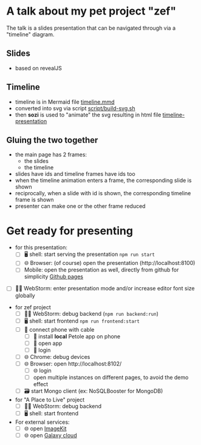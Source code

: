 # A talk about my pet project "zef"

The talk is a slides presentation that can be navigated through via a "timeline" diagram.

## Slides
- based on revealJS

## Timeline

- timeline is in Mermaid file [timeline.mmd](./timeline.mmd)
- converted into svg via script [script/build-svg.sh](./script/build-svg.sh)
- then **sozi** is used to "animate" the svg resulting in html file [timeline-presentation](./timeline-presentation)

## Gluing the two together

- the main page has 2 frames:
  - the slides
  - the timeline
- slides have ids and timeline frames have ids too
- when the timeline animation enters a frame, the corresponding slide is shown
- reciprocally, when a slide with id is shown, the corresponding timeline frame is shown
- presenter can make one or the other frame reduced


# Get ready for presenting

- for this presentation:
  - [ ] 🖥️ shell: start serving the presentation `npm run start`
  - [ ] 🌐 Browser: (of course) open the presentation (http://localhost:8100)
  - [ ] Mobile: open the presentation as well, directly from github for simplicity [Github pages](https://olivierchirouze.github.io/zef-presentation/)
- [ ] 🧑‍💻 WebStorm: enter presentation mode and/or increase editor font size globally
- for zef project
  - [ ] 🧑‍💻 WebStorm: debug backend (`npm run backend:run`)
  - [ ] 🖥️ shell: start frontend `npm run frontend:start`
  - [ ] 🔌 connect phone with cable
    - [ ] 📱 install **local** Petole app on phone
    - [ ] 📱 open app
    - [ ] 📱 login
  - [ ] 🌐 Chrome: debug devices
  - [ ] 🌐 Browser: open http://localhost:8102/
    - [ ] 🌐 login
    - [ ] open multiple instances on different pages, to avoid the demo effect
  - [ ] 🗃️ start Mongo client (ex: NoSQLBooster for MongoDB)
- for "A Place to Live" project
  - [ ] 🧑‍💻 WebStorm: debug backend
  - [ ] 🖥️ shell: start frontend
- For external services:
  - [ ] 🌐 open [ImageKit](https://imagekit.io/dashboard/media-library/L2dlYXIvZHVvdG9uZQ)
  - [ ] 🌐 open [Galaxy cloud](https://eu-west-1.galaxy.meteor.com/app/petole.eu.meteorapp.com/logs)